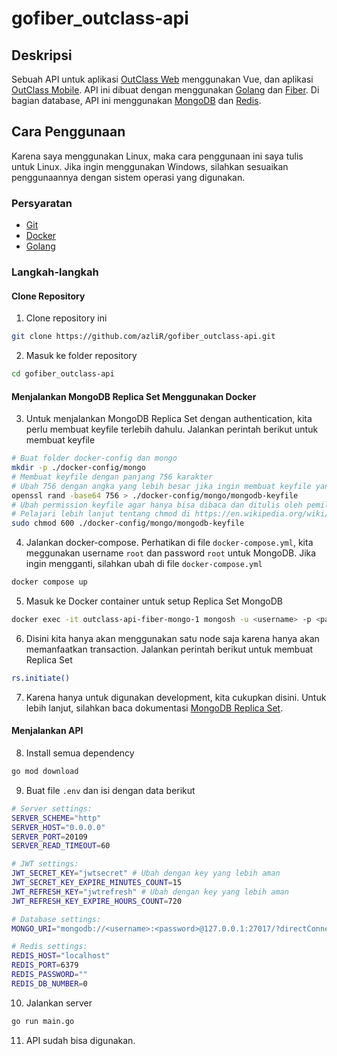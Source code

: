 # gofiber_outclass-api
## Deskripsi
Sebuah API untuk aplikasi [OutClass Web](https://github.com/azliR/vue_outclass) menggunakan Vue, dan aplikasi [OutClass Mobile](https://github.com/azliR/flutter_outclass). API ini dibuat dengan menggunakan [Golang](https://golang.org/) dan [Fiber](https://gofiber.io/). Di bagian database, API ini menggunakan [MongoDB](https://www.mongodb.com/) dan [Redis](https://redis.io/).

## Cara Penggunaan
Karena saya menggunakan Linux, maka cara penggunaan ini saya tulis untuk Linux. Jika ingin menggunakan Windows, silahkan sesuaikan penggunaannya dengan sistem operasi yang digunakan.
### Persyaratan
- [Git](https://git-scm.com/)
- [Docker](https://www.docker.com/)
- [Golang](https://golang.org/)

### Langkah-langkah
#### Clone Repository
1. Clone repository ini
```bash
git clone https://github.com/azliR/gofiber_outclass-api.git
```
2. Masuk ke folder repository
```bash
cd gofiber_outclass-api
```
#### Menjalankan MongoDB Replica Set Menggunakan Docker
3. Untuk menjalankan MongoDB Replica Set dengan authentication, kita perlu membuat keyfile terlebih dahulu. Jalankan perintah berikut untuk membuat keyfile
```bash
# Buat folder docker-config dan mongo
mkdir -p ./docker-config/mongo
# Membuat keyfile dengan panjang 756 karakter
# Ubah 756 dengan angka yang lebih besar jika ingin membuat keyfile yang lebih aman
openssl rand -base64 756 > ./docker-config/mongo/mongodb-keyfile
# Ubah permission keyfile agar hanya bisa dibaca dan ditulis oleh pemilik file
# Pelajari lebih lanjut tentang chmod di https://en.wikipedia.org/wiki/Chmod
sudo chmod 600 ./docker-config/mongo/mongodb-keyfile
```
4. Jalankan docker-compose. Perhatikan di file `docker-compose.yml`, kita meggunakan username `root` dan password `root` untuk MongoDB. Jika ingin mengganti, silahkan ubah di file `docker-compose.yml`
```bash
docker compose up
```
5. Masuk ke Docker container untuk setup Replica Set MongoDB
```bash
docker exec -it outclass-api-fiber-mongo-1 mongosh -u <username> -p <password>
```
6. Disini kita hanya akan menggunakan satu node saja karena hanya akan memanfaatkan transaction. Jalankan perintah berikut untuk membuat Replica Set
```bash
rs.initiate()
```
7. Karena hanya untuk digunakan development, kita cukupkan disini. Untuk lebih lanjut, silahkan baca dokumentasi [MongoDB Replica Set](https://docs.mongodb.com/manual/tutorial/deploy-replica-set/).

#### Menjalankan API
8. Install semua dependency
```bash
go mod download
```
9. Buat file `.env` dan isi dengan data berikut
```bash
# Server settings:
SERVER_SCHEME="http"
SERVER_HOST="0.0.0.0"
SERVER_PORT=20109
SERVER_READ_TIMEOUT=60

# JWT settings:
JWT_SECRET_KEY="jwtsecret" # Ubah dengan key yang lebih aman
JWT_SECRET_KEY_EXPIRE_MINUTES_COUNT=15
JWT_REFRESH_KEY="jwtrefresh" # Ubah dengan key yang lebih aman
JWT_REFRESH_KEY_EXPIRE_HOURS_COUNT=720

# Database settings:
MONGO_URI="mongodb://<username>:<password>@127.0.0.1:27017/?directConnection=true&serverSelectionTimeoutMS=2000&appName=mongosh+1.6.0"

# Redis settings:
REDIS_HOST="localhost"
REDIS_PORT=6379
REDIS_PASSWORD=""
REDIS_DB_NUMBER=0
```
10. Jalankan server
```bash
go run main.go
```
11. API sudah bisa digunakan.
